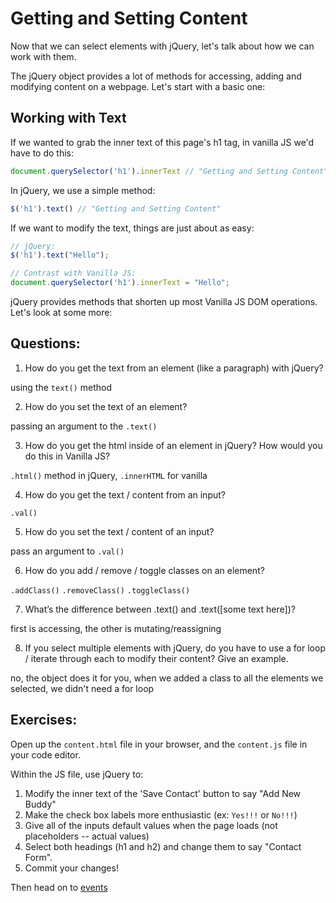 # Getting and Setting Content

Now that we can select elements with jQuery, let's talk about how we can work with them.

The jQuery object provides a lot of methods for accessing, adding and modifying content on a webpage. Let's start with a basic one:

## Working with Text

If we wanted to grab the inner text of this page's h1 tag, in vanilla JS we'd have to do this:

```JavaScript
document.querySelector('h1').innerText // "Getting and Setting Content"
```

In jQuery, we use a simple method:

```JavaScript
$('h1').text() // "Getting and Setting Content"
```

If we want to modify the text, things are just about as easy:

```JavaScript
// jQuery:
$('h1').text("Hello");

// Contrast with Vanilla JS:
document.querySelector('h1').innerText = "Hello";
```

jQuery provides methods that shorten up most Vanilla JS DOM operations. Let's look at some more:

## Questions:
1. How do you get the text from an element (like a paragraph) with jQuery?

using the `text()` method

2. How do you set the text of an element?

passing an argument to the `.text()`

3. How do you get the html inside of an element in jQuery? How would you do this in Vanilla JS?

`.html()` method in jQuery, `.innerHTML` for vanilla

4. How do you get the text / content from an input?

`.val()`

5. How do you set the text / content of an input?

pass an argument to `.val()`

6. How do you add / remove / toggle classes on an element?

`.addClass()` `.removeClass()` `.toggleClass()`

7. What’s the difference between .text() and .text([some text here])?

first is accessing, the other is mutating/reassigning

8. If you select multiple elements with jQuery, do you have to use a for loop / iterate through each to modify their content? Give an example.

no, the object does it for you, when we added a class to all the elements we selected, we didn't need a for loop

## Exercises:
Open up the `content.html` file in your browser, and the `content.js` file in your code editor.

Within the JS file, use jQuery to:
1. Modify the inner text of the 'Save Contact' button to say "Add New Buddy"
2. Make the check box labels more enthusiastic (ex: `Yes!!!` or `No!!!`)
3. Give all of the inputs default values when the page loads (not placeholders -- actual values)
4. Select both headings (h1 and h2) and change them to say "Contact Form".
5. Commit your changes!

Then head on to [events](../part-3-events)
